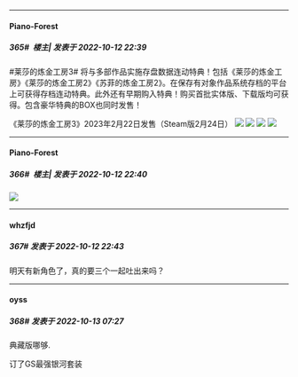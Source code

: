 

*****

####  Piano-Forest  
##### 365#         楼主| 发表于 2022-10-12 22:39

#莱莎的炼金工房3# 将与多部作品实施存盘数据连动特典！包括《莱莎的炼金工房》《莱莎的炼金工房2》《苏菲的炼金工房2》。在保存有对象作品系统存档的平台上可获得存档连动特典。此外还有早期购入特典！购买首批实体版、下载版均可获得。包含豪华特典的BOX也同时发售！

《莱莎的炼金工房3》2023年2月22日发售（Steam版2月24日）
<img src="https://p.sda1.dev/7/265420a2478861a366dfbece0837bcf0/1665585531829.jpg" referrerpolicy="no-referrer">
<img src="https://p.sda1.dev/7/626cdeb1e1cf18d712d9b7d63369a6b6/1665585535913.jpg" referrerpolicy="no-referrer">
<img src="https://p.sda1.dev/7/b09bf227a79eab40c7404c6df9003ce9/1665585542009.jpg" referrerpolicy="no-referrer">
<img src="https://p.sda1.dev/7/1d84bcc18f1fd10dcc1d5a2739dde73a/1665585545622.jpg" referrerpolicy="no-referrer">

*****

####  Piano-Forest  
##### 366#         楼主| 发表于 2022-10-12 22:40

<img src="https://p.sda1.dev/7/7ba1c6241f7f9075c09d092b4ef6186d/20221012_224006.jpg" referrerpolicy="no-referrer">

*****

####  whzfjd  
##### 367#       发表于 2022-10-12 22:43

明天有新角色了，真的要三个一起吐出来吗？



*****

####  oyss  
##### 368#       发表于 2022-10-13 07:27

典藏版哪够.

订了GS最强银河套装

